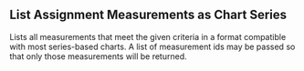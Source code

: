 List Assignment Measurements as Chart Series
--------------------------------------------
Lists all measurements that meet the given criteria in a format compatible
with most series-based charts. A list of measurement ids may be passed so
that only those measurements will be returned.